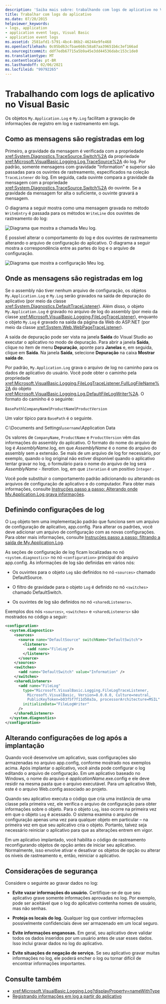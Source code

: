 ```yaml
---
description: 'Saiba mais sobre: trabalhando com logs de aplicativo no Visual Basic'
title: Trabalhar com logs do aplicativo
ms.date: 07/20/2015
helpviewer_keywords:
- logs, application
- application event logs, Visual Basic
- application event logs
ms.assetid: 2581afd1-5791-4bc4-86b2-46244e9fe468
ms.openlocfilehash: 0c05bd63cfbae668c58a87aa39651b6c3ef166ad
ms.sourcegitcommit: ddf7edb67715a5b9a45e3dd44536dabc153c1de0
ms.translationtype: MT
ms.contentlocale: pt-BR
ms.lasthandoff: 02/06/2021
ms.locfileid: "99792265"
---
```

# <a name="working-with-application-logs-in-visual-basic"></a>Trabalhando com logs de aplicativo no Visual Basic

Os objetos `My.Application.Log` e `My.Log` facilitam a gravação de informações de registro em log e rastreamento em logs.

## <a name="how-messages-are-logged"></a>Como as mensagens são registradas em log

Primeiro, a gravidade da mensagem é verificada com a propriedade <xref:System.Diagnostics.TraceSource.Switch%2A> da propriedade <xref:Microsoft.VisualBasic.Logging.Log.TraceSource%2A> do log. Por padrão, somente mensagens com gravidade "Information" e superior são passadas para os ouvintes de rastreamento, especificados na coleção `TraceListener` do log. Em seguida, cada ouvinte compara a gravidade da mensagem com a propriedade <xref:System.Diagnostics.TraceSource.Switch%2A> do ouvinte. Se a gravidade da mensagem for alta o suficiente, o ouvinte gravará a mensagem.

O diagrama a seguir mostra como uma mensagem gravada no método `WriteEntry` é passada para os métodos `WriteLine` dos ouvintes de rastreamento do log:

![Diagrama que mostra a chamada Meu log.](./media/working-with-application-logs/my-log-call-messages.png)

É possível alterar o comportamento do log e dos ouvintes de rastreamento alterando o arquivo de configuração do aplicativo. O diagrama a seguir mostra a correspondência entre as partes do log e o arquivo de configuração.

![Diagrama que mostra a configuração Meu log.](./media/working-with-application-logs/my-log-configuration.png)

## <a name="where-messages-are-logged"></a>Onde as mensagens são registradas em log

Se o assembly não tiver nenhum arquivo de configuração, os objetos `My.Application.Log` e `My.Log` serão gravados na saída de depuração do aplicativo (por meio da classe <xref:System.Diagnostics.DefaultTraceListener>). Além disso, o objeto `My.Application.Log` é gravado no arquivo de log do assembly (por meio da classe <xref:Microsoft.VisualBasic.Logging.FileLogTraceListener>), enquanto o objeto `My.Log` é gravado na saída da página da Web do ASP.NET (por meio da classe <xref:System.Web.WebPageTraceListener>).

A saída de depuração pode ser vista na janela **Saída** do Visual Studio ao executar o aplicativo no modo de depuração. Para abrir a janela **Saída**, clique no item de menu **Depuração**, aponte para **Janelas** e, em seguida, clique em **Saída**. Na janela **Saída**, selecione **Depuração** na caixa **Mostrar saída de**.

Por padrão, `My.Application.Log` grava o arquivo de log no caminho para os dados de aplicativo do usuário. Você pode obter o caminho pela propriedade <xref:Microsoft.VisualBasic.Logging.FileLogTraceListener.FullLogFileName%2A> do objeto <xref:Microsoft.VisualBasic.Logging.Log.DefaultFileLogWriter%2A>. O formato do caminho é o seguinte:

`BasePath`\\`CompanyName`\\`ProductName`\\`ProductVersion`

Um valor típico para `BasePath` é o seguinte.

C:\Documents and Settings\\`username`\Application Data

Os valores de `CompanyName`, `ProductName` e `ProductVersion` vêm das informações do assembly do aplicativo. O formato do nome do arquivo de log é *AssemblyName*.log, em que *AssemblyName* é o nome do arquivo do assembly sem a extensão. Se mais de um arquivo de log for necessário, por exemplo, quando o log original não estiver disponível quando o aplicativo tentar gravar no log, o formulário para o nome do arquivo de log será *AssemblyName* - *Iteration*. log, em que `iteration` é um positivo `Integer` .

Você pode substituir o comportamento padrão adicionando ou alterando os arquivos de configuração de aplicativo e do computador. Para obter mais informações, consulte [Instruções passo a passo: Alterando onde My.Application.Log grava informações](walkthrough-changing-where-my-application-log-writes-information.md).

## <a name="configuring-log-settings"></a>Definindo configurações de log

O `Log` objeto tem uma implementação padrão que funciona sem um arquivo de configuração de aplicativo, app.config. Para alterar os padrões, você deve adicionar um arquivo de configuração com as novas configurações. Para obter mais informações, consulte [Instruções passo a passo: filtrando a saída de My.Application.Log](walkthrough-filtering-my-application-log-output.md).

As seções de configuração de log ficam localizadas no nó `<system.diagnostics>` no nó `<configuration>` principal do arquivo app.config. As informações de log são definidas em vários nós:

- Os ouvintes para o objeto `Log` são definidos no nó `<sources>` chamado DefaultSource.

- O filtro de gravidade para o objeto `Log` é definido no nó `<switches>` chamado DefaultSwitch.

- Os ouvintes de log são definidos no nó `<sharedListeners>`.

 Exemplos dos nós `<sources>`, `<switches>` e `<sharedListeners>` são mostrados no código a seguir:

```xml
<configuration>
  <system.diagnostics>
    <sources>
      <source name="DefaultSource" switchName="DefaultSwitch">
        <listeners>
          <add name="FileLog"/>
        </listeners>
      </source>
    </sources>
    <switches>
      <add name="DefaultSwitch" value="Information" />
    </switches>
    <sharedListeners>
      <add name="FileLog"
        type="Microsoft.VisualBasic.Logging.FileLogTraceListener,
          Microsoft.VisualBasic, Version=8.0.0.0, Culture=neutral,
          PublicKeyToken=b03f5f7f11d50a3a, processorArchitecture=MSIL"
        initializeData="FileLogWriter"
      />
    </sharedListeners>
  </system.diagnostics>
</configuration>
```

## <a name="changing-log-settings-after-deployment"></a>Alterando configurações de log após a implantação

Quando você desenvolve um aplicativo, suas configurações são armazenadas no arquivo app.config, conforme mostrado nos exemplos acima. Após implantar o aplicativo, você ainda pode configurar o log editando o arquivo de configuração. Em um aplicativo baseado no Windows, o nome do arquivo é *applicationName*.exe.config e ele deve residir na mesma pasta que o arquivo executável. Para um aplicativo Web, este é o arquivo Web.config associado ao projeto.

Quando seu aplicativo executa o código que cria uma instância de uma classe pela primeira vez, ele verifica o arquivo de configuração para obter informações sobre o objeto. Para o objeto `Log`, isso ocorre na primeira vez em que o objeto `Log` é acessado. O sistema examina o arquivo de configuração apenas uma vez para qualquer objeto em particular – na primeira vez em que seu aplicativo cria o objeto. Portanto, talvez seja necessário reiniciar o aplicativo para que as alterações entrem em vigor.

Em um aplicativo implantado, você habilita o código de rastreamento reconfigurando objetos de opção antes de iniciar seu aplicativo. Normalmente, isso envolve ativar e desativar os objetos de opção ou alterar os níveis de rastreamento e, então, reiniciar o aplicativo.

## <a name="security-considerations"></a>Considerações de segurança

Considere o seguinte ao gravar dados no log:

- **Evite vazar informações do usuário.** Certifique-se de que seu aplicativo grave somente informações aprovadas no log. Por exemplo, pode ser aceitável que o log do aplicativo contenha nomes de usuário, mas não senhas.

- **Proteja os locais do log.** Qualquer log que contiver informações possivelmente confidenciais deve ser armazenado em um local seguro.

- **Evite informações enganosas.** Em geral, seu aplicativo deve validar todos os dados inseridos por um usuário antes de usar esses dados. Isso inclui gravar dados no log do aplicativo.

- **Evite situações de negação de serviço.** Se seu aplicativo gravar muitas informações no log, ele poderá encher o log ou tornar difícil de encontrar informações importantes.

## <a name="see-also"></a>Consulte também

- <xref:Microsoft.VisualBasic.Logging.Log?displayProperty=nameWithType>
- [Registrando informações em log a partir do aplicativo](index.md)
